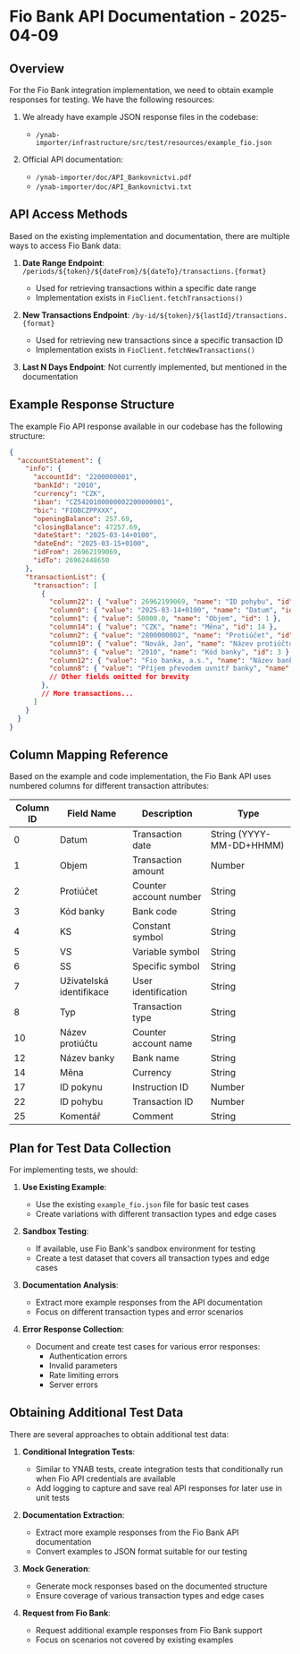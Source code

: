 # Fio Bank API Documentation - 2025-04-09

## Overview

For the Fio Bank integration implementation, we need to obtain example responses for testing. We have the following resources:

1. We already have example JSON response files in the codebase:
   - `/ynab-importer/infrastructure/src/test/resources/example_fio.json`

2. Official API documentation:
   - `/ynab-importer/doc/API_Bankovnictvi.pdf` 
   - `/ynab-importer/doc/API_Bankovnictvi.txt`

## API Access Methods

Based on the existing implementation and documentation, there are multiple ways to access Fio Bank data:

1. **Date Range Endpoint**: `/periods/${token}/${dateFrom}/${dateTo}/transactions.{format}`
   - Used for retrieving transactions within a specific date range
   - Implementation exists in `FioClient.fetchTransactions()`

2. **New Transactions Endpoint**: `/by-id/${token}/${lastId}/transactions.{format}`
   - Used for retrieving new transactions since a specific transaction ID
   - Implementation exists in `FioClient.fetchNewTransactions()`

3. **Last N Days Endpoint**: Not currently implemented, but mentioned in the documentation

## Example Response Structure

The example Fio API response available in our codebase has the following structure:

```json
{
  "accountStatement": {
    "info": {
      "accountId": "2200000001",
      "bankId": "2010",
      "currency": "CZK",
      "iban": "CZ5420100000002200000001",
      "bic": "FIOBCZPPXXX",
      "openingBalance": 257.69,
      "closingBalance": 47257.69,
      "dateStart": "2025-03-14+0100",
      "dateEnd": "2025-03-15+0100",
      "idFrom": 26962199069,
      "idTo": 26962448650
    },
    "transactionList": {
      "transaction": [
        {
          "column22": { "value": 26962199069, "name": "ID pohybu", "id": 22 },
          "column0": { "value": "2025-03-14+0100", "name": "Datum", "id": 0 },
          "column1": { "value": 50000.0, "name": "Objem", "id": 1 },
          "column14": { "value": "CZK", "name": "Měna", "id": 14 },
          "column2": { "value": "2800000002", "name": "Protiúčet", "id": 2 },
          "column10": { "value": "Novák, Jan", "name": "Název protiúčtu", "id": 10 },
          "column3": { "value": "2010", "name": "Kód banky", "id": 3 },
          "column12": { "value": "Fio banka, a.s.", "name": "Název banky", "id": 12 },
          "column8": { "value": "Příjem převodem uvnitř banky", "name": "Typ", "id": 8 }
          // Other fields omitted for brevity
        },
        // More transactions...
      ]
    }
  }
}
```

## Column Mapping Reference

Based on the example and code implementation, the Fio Bank API uses numbered columns for different transaction attributes:

| Column ID | Field Name | Description | Type |
|-----------|------------|-------------|------|
| 0 | Datum | Transaction date | String (YYYY-MM-DD+HHMM) |
| 1 | Objem | Transaction amount | Number |
| 2 | Protiúčet | Counter account number | String |
| 3 | Kód banky | Bank code | String |
| 4 | KS | Constant symbol | String |
| 5 | VS | Variable symbol | String |
| 6 | SS | Specific symbol | String |
| 7 | Uživatelská identifikace | User identification | String |
| 8 | Typ | Transaction type | String |
| 10 | Název protiúčtu | Counter account name | String |
| 12 | Název banky | Bank name | String |
| 14 | Měna | Currency | String |
| 17 | ID pokynu | Instruction ID | Number |
| 22 | ID pohybu | Transaction ID | Number |
| 25 | Komentář | Comment | String |

## Plan for Test Data Collection

For implementing tests, we should:

1. **Use Existing Example**:
   - Use the existing `example_fio.json` file for basic test cases
   - Create variations with different transaction types and edge cases

2. **Sandbox Testing**:
   - If available, use Fio Bank's sandbox environment for testing
   - Create a test dataset that covers all transaction types and edge cases

3. **Documentation Analysis**:
   - Extract more example responses from the API documentation
   - Focus on different transaction types and error scenarios

4. **Error Response Collection**:
   - Document and create test cases for various error responses:
     - Authentication errors
     - Invalid parameters
     - Rate limiting errors
     - Server errors

## Obtaining Additional Test Data

There are several approaches to obtain additional test data:

1. **Conditional Integration Tests**:
   - Similar to YNAB tests, create integration tests that conditionally run when Fio API credentials are available
   - Add logging to capture and save real API responses for later use in unit tests

2. **Documentation Extraction**:
   - Extract more example responses from the Fio Bank API documentation
   - Convert examples to JSON format suitable for our testing

3. **Mock Generation**:
   - Generate mock responses based on the documented structure
   - Ensure coverage of various transaction types and edge cases

4. **Request from Fio Bank**:
   - Request additional example responses from Fio Bank support
   - Focus on scenarios not covered by existing examples